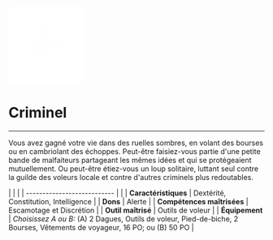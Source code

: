<div class="icon-container">
  <img src="_media/historiques/criminel.png" alt="Criminel" class="icon-title" data-no-zoom />

# Criminel <!-- {docsify-ignore} -->

</div>

---

<div class="texte-intro">
  <p>Vous avez gagné votre vie dans des ruelles sombres, en volant des bourses ou en cambriolant des échoppes. Peut-être faisiez-vous partie d'une petite bande de malfaiteurs partageant les mêmes idées et qui se protégeaient mutuellement. Ou peut-être étiez-vous un loup solitaire, luttant seul contre la guilde des voleurs locale et contre d'autres criminels plus redoutables.</p>
</div>

| | |
| --------------------------- | |
| **Caractéristiques** | Dextérité, Constitution, Intelligence |
| **Dons** | Alerte |
| **Compétences maîtrisées** | Escamotage et Discrétion |
| **Outil maîtrisé** | Outils de voleur |
| **Équipement** | *Choisissez A ou B:* (A) 2 Dagues, Outils de voleur, Pied-de-biche, 2 Bourses, Vêtements de voyageur, 16 PO; ou (B) 50 PO |